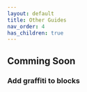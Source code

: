```yaml
---
layout: default
title: Other Guides 
nav_order: 4
has_children: true
---
```


## Comming Soon

### Add graffiti to blocks
